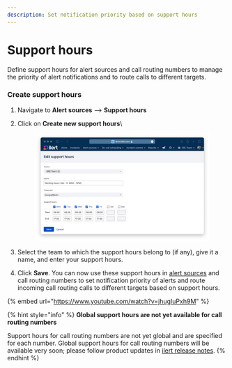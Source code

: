 ```yaml
---
description: Set notification priority based on support hours
---
```


# Support hours

Define support hours for alert sources and call routing numbers to manage the priority of alert notifications and to route calls to different targets.

### Create support hours

1. Navigate to **Alert sources** --> **Support hours**
2.  Click on **Create new support hours**\


    <figure><img src="../.gitbook/assets/image (88).png" alt=""><figcaption></figcaption></figure>


3. Select the team to which the support hours belong to (if any), give it a name, and enter your support hours.
4. Click **Save**. You can now use these support hours in [alert sources](alert-sources.md#notification-priority-and-support-hours) and call routing numbers to set notification priority of alerts and route incoming call routing calls to different targets based on support hours.

{% embed url="https://www.youtube.com/watch?v=jhugIuPxh9M" %}

{% hint style="info" %}
**Global support hours are not yet available for call routing numbers**

Support hours for call routing numbers are not yet global and are specified for each number. Global support hours for call routing numbers will be available very soon; please follow product updates in [ilert release notes](https://docs.ilert.com/ilert-release-notes).
{% endhint %}
